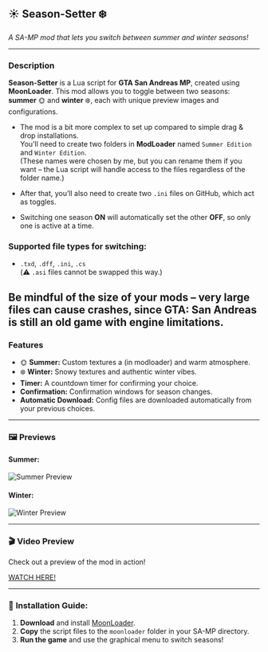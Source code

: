 ## ☀️ **Season-Setter** ❄️ 
*A SA-MP mod that lets you switch between summer and winter seasons!*

---

### **Description**
**Season-Setter** is a Lua script for **GTA San Andreas MP**, created using **MoonLoader**. This mod allows you to toggle between two seasons: **summer** 🌞 and **winter** ❄️, each with unique preview images and configurations. 
- The mod is a bit more complex to set up compared to simple drag & drop installations.  
You’ll need to create two folders in **ModLoader** named `Summer Edition` and `Winter Edition`.  
(These names were chosen by me, but you can rename them if you want – the Lua script will handle access to the files regardless of the folder name.) 

- After that, you’ll also need to create two `.ini` files on GitHub, which act as toggles.  
- Switching one season **ON** will automatically set the other **OFF**, so only one is active at a time.  

### Supported file types for switching:
- `.txd`, `.dff`, `.ini`, `.cs`  
(⚠️ `.asi` files cannot be swapped this way.)  

Be mindful of the size of your mods – very large files can cause crashes, since GTA: San Andreas is still an old game with engine limitations.
---

### **Features**
- 🌞 **Summer:** Custom textures a
(in modloader) and warm atmosphere.  
- ❄️ **Winter:** Snowy textures and authentic winter vibes.  
- **Timer:** A countdown timer for confirming your choice.  
- **Confirmation:** Confirmation windows for season changes.  
- **Automatic Download:** Config files are downloaded automatically from your previous choices.  

---

### 🖼️ **Previews**
#### **Summer:**
![Summer Preview](https://i.imgur.com/u48QFjW.jpeg)  
#### **Winter:**
![Winter Preview](https://i.imgur.com/uggOvBc.jpeg)  

---

### 🎬 **Video Preview**
Check out a preview of the mod in action!

[WATCH HERE!](https://streamable.com/qwsiez)


---

### 🚀 **Installation Guide:**
1. **Download** and install [MoonLoader](https://github.com/MoonyProject/MoonLoader).  
2. **Copy** the script files to the `moonloader` folder in your SA-MP directory.  
3. **Run the game** and use the graphical menu to switch seasons!  

